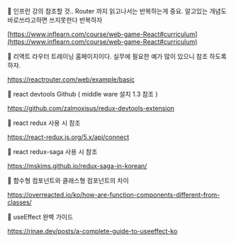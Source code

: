 🎈 인프런 강의 참조할 것.. Router 까지 읽고나서는 반복하는게 중요. 알고있는 개념도 바로쓰라고하면 쓰지못한다 반복하자  

[https://www.inflearn.com/course/web-game-React#curriculum](https://www.inflearn.com/course/web-game-React#curriculum)

🎈 리액트 라우터 트레이닝 홈페이지이다. 실무에 필요한 예가 많이 있으니 참조 하도록 하자.

https://reactrouter.com/web/example/basic

🎈 react devtools Github ( middle ware 설치 1.3 참조 )

https://github.com/zalmoxisus/redux-devtools-extension

🎈 react redux 사용 시 참조

https://react-redux.js.org/5.x/api/connect

🎈 react redux-saga 사용 시 참조

https://mskims.github.io/redux-saga-in-korean/

🎈 함수형 컴포넌트와 클래스형 컴포넌트의 차이

https://overreacted.io/ko/how-are-function-components-different-from-classes/

🎈 useEffect 완벽 가이드

https://rinae.dev/posts/a-complete-guide-to-useeffect-ko

